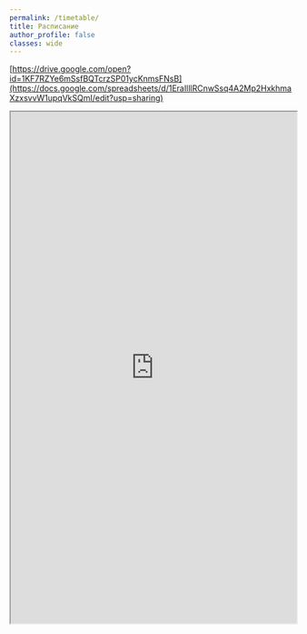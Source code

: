 ```yaml
---
permalink: /timetable/
title: Расписание
author_profile: false
classes: wide
---
```

[https://drive.google.com/open?id=1KF7RZYe6mSsfBQTcrzSP01ycKnmsFNsB](https://docs.google.com/spreadsheets/d/1EraIlllRCnwSsq4A2Mp2HxkhmaXzxsvvW1upqVkSQmI/edit?usp=sharing)
<iframe width="100%" height="900px" src="https://docs.google.com/spreadsheets/d/e/2PACX-1vR0t84JUzOmu-tIHIkQc2v9_r7NFkmE6qHbee2zgfFL-rupcMwzFrLfZGryu-AKmGr9wce-jukgDtWE/pubhtml?gid=1516192803&amp;single=true&amp;widget=true&amp;headers=false"></iframe>

